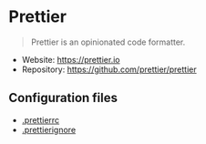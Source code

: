 # Prettier

> Prettier is an opinionated code formatter.

- Website: https://prettier.io
- Repository: https://github.com/prettier/prettier

## Configuration files

- [.prettierrc](../../.prettierrc)
- [.prettierignore](../../.prettierignore)
